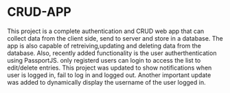 # CRUD-APP 
This project is a complete authentication and CRUD web app that can collect data from the client side, send to server and store in a database.
The app is also capable of retreiving,updating and deleting data from the database.
Also, recently added functionality is the user autherthentication using PassportJS.
only registerd users can login to access the list to edit/delete entries.
This project was updated to show notifications when user is logged in, fail to log in and logged out.
Another important update was added to dynamically display the username of the user logged in. 
